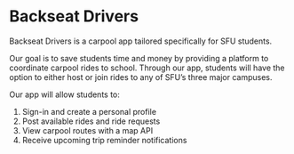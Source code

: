 # Backseat Drivers
Backseat Drivers is a carpool app tailored specifically for SFU students. 

Our goal is to save students time and money by providing a platform to coordinate carpool rides to school. Through our app, students will have the option to either host or join rides to any of SFU’s three major campuses.

Our app will allow students to:
1. Sign-in and create a personal profile
2. Post available rides and ride requests
3. View carpool routes with a map API
4. Receive upcoming trip reminder notifications


